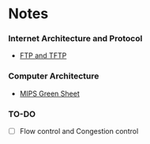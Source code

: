 # Notes
### Internet Architecture and Protocol
- [FTP and TFTP](post/2019-11-03-FTP-and-TFTP.md)
### Computer Architecture
- [MIPS Green Sheet](https://inst.eecs.berkeley.edu/~cs61c/resources/MIPS_Green_Sheet.pdf)

### TO-DO
- [ ] Flow control and Congestion control
